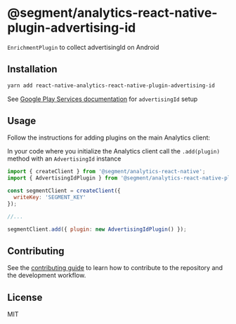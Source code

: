 # @segment/analytics-react-native-plugin-advertising-id

`EnrichmentPlugin` to collect advertisingId on Android

## Installation

```sh
yarn add react-native-analytics-react-native-plugin-advertising-id
```

See [Google Play Services documentation](https://developers.google.com/admob/android/quick-start) for `advertisingId` setup
## Usage

Follow the instructions for adding plugins on the main Analytics client:

In your code where you initialize the Analytics client call the `.add(plugin)` method with an `AdvertisingId` instance

```js
import { createClient } from '@segment/analytics-react-native';
import { AdvertisingIdPlugin } from '@segment/analytics-react-native-plugin-adjust';

const segmentClient = createClient({
  writeKey: 'SEGMENT_KEY'
});

//...

segmentClient.add({ plugin: new AdvertisingIdPlugin() });
```

## Contributing

See the [contributing guide](CONTRIBUTING.md) to learn how to contribute to the repository and the development workflow.

## License

MIT
